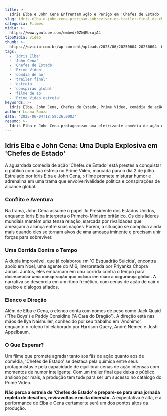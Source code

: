 ```yaml
---
title: >-
  Idris Elba e John Cena Enfrentam Ação e Perigo em 'Chefes de Estado' no Prime Video
slug: idris-elba-e-john-cena-precisam-sobreviver-no-trailer-final-de-chefes-de-estado
categoria: Filmes
midia: >-
  https://www.youtube.com/embed/0ZkQEbxujA4
tipoMidia: video
thumb: >-
  https://ovicio.com.br/wp-content/uploads/2025/06/20250604-20250604--0zkqebxuja4.jpg
tags:
  - 'Idris Elba'
  - 'John Cena'
  - 'Chefes de Estado'
  - 'Prime Video'
  - 'comdia de ao'
  - 'trailer final'
  - 'estreia'
  - 'conspirao global'
  - 'filme de ao'
  - 'Prime Video estreia'
keywords: >-
  Idris Elba, John Cena, Chefes de Estado, Prime Video, comédia de ação, trailer final, estreia, conspiração global, filme de ação, Prime Video estreia
author: Luana Souza
data: '2025-06-04T18:59:26.000Z'
resumo: >-
  Idris Elba e John Cena protagonizam uma eletrizante comédia de ação em 'Chefes de Estado', com estreia marcada para 2 de julho no Prime Video. O trailer final promete uma aventura de tirar o fôlego com intriga política e perigos globais.
---
```


## Idris Elba e John Cena: Uma Dupla Explosiva em 'Chefes de Estado'

A aguardada comédia de ação 'Chefes de Estado' está prestes a conquistar o público com sua estreia no Prime Video, marcada para o dia 2 de julho. Estrelado por Idris Elba e John Cena, o filme promete misturar humor e adrenalina em uma trama que envolve rivalidade política e conspirações de alcance global.

### Conflito e Aventura

Na trama, John Cena assume o papel do Presidente dos Estados Unidos, enquanto Idris Elba interpreta o Primeiro-Ministro britânico. Os dois líderes mundiais mantêm uma tensa relação, marcada por rivalidades que ameaçam a aliança entre suas nações. Porém, a situação se complica ainda mais quando eles se tornam alvos de uma ameaça iminente e precisam unir forças para sobreviver.

### Uma Corrida Contra o Tempo

A dupla improvável, que já colaborou em 'O Esquadrão Suicida', encontra apoio em Noel, uma agente do MI6, interpretada por Priyanka Chopra Jonas. Juntos, eles embarcam em uma corrida contra o tempo para desmantelar uma conspiração que coloca em risco a segurança global. A narrativa se desenrola em um ritmo frenético, com cenas de ação de cair o queixo e diálogos afiados.

### Elenco e Direção

Além de Elba e Cena, o elenco conta com nomes de peso como Jack Quaid ('The Boys') e Paddy Considine ('A Casa do Dragão'). A direção está nas mãos de Ilya Naishuller, conhecido por seu trabalho em 'Anônimo', enquanto o roteiro foi elaborado por Harrison Query, André Nemec e Josh Appelbaum.

### O Que Esperar?

Um filme que promete agradar tanto aos fãs de ação quanto aos de comédia, 'Chefes de Estado' se destaca pela química entre seus protagonistas e pela capacidade de equilibrar cenas de ação intensas com momentos de humor inteligente. Com um trailer final que deixa o público ansioso por mais, a produção tem tudo para ser um sucesso no catálogo do Prime Video.

**Não perca a estreia de 'Chefes de Estado' e prepare-se para uma jornada repleta de desafios, reviravoltas e muita diversão.** A expectativa é alta, e a performance de Elba e Cena certamente será um dos pontos altos da produção.